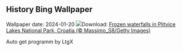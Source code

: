 ## History Bing Wallpaper
Wallpaper date: 2024-01-20
![](https://www.bing.com/th?id=OHR.PlitviceWinter_EN-CA8126471989_UHD.jpg&w=1000)Download: [Frozen waterfalls in Plitvice Lakes National Park, Croatia (© Massimo_S8/Getty Images)](https://www.bing.com/th?id=OHR.PlitviceWinter_EN-CA8126471989_UHD.jpg)

Auto get programm by LtgX
